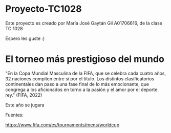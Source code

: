# Proyecto-TC1028

Este proyecto es creado por María José Gaytán Gil A01706616, de la clase TC 1028

Espero les guste :)

# El torneo más prestigioso del mundo

"En la Copa Mundial Masculina de la FIFA, que se celebra cada cuatro años, 32 naciones compiten entre sí por el título. Los distintos clasificatorios continentales dan paso a una fase final de lo más emocionante, que congrega a los aficionados en torno a la pasión y el amor por el deporte rey." (FIFA, 2022) 

Este año se jugara 






Fuentes:

https://www.fifa.com/es/tournaments/mens/worldcup

